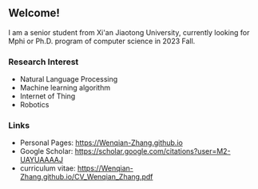 ## Welcome!

I am a senior student from Xi'an Jiaotong University, currently looking for Mphi or Ph.D. program of computer science in 2023 Fall.

### Research Interest
- Natural Language Processing
- Machine learning algorithm
- Internet of Thing
- Robotics

### Links
- Personal Pages: https://Wenqian-Zhang.github.io
- Google Scholar: https://scholar.google.com/citations?user=M2-UAYUAAAAJ
- curriculum vitae: https://Wenqian-Zhang.github.io/CV_Wenqian_Zhang.pdf

